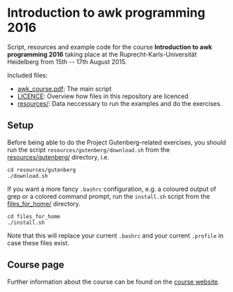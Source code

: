 # Introduction to awk programming 2016
Script, resources and example code for the course
**Introduction to awk programming 2016** taking place at the
Ruprecht-Karls-Universität Heidelberg from 15th -- 17th August 2015.

Included files:
- [awk_course.pdf](awk_course.pdf): The main script
- [LICENCE](LICENCE): Overview how files in this repository are licenced
- [resources/](resources/): Data neccessary to run the examples and do the exercises.

## Setup
Before being able to do the Project Gutenberg-related exercises, you should
run the script ``resources/gutenberg/download.sh`` from the
[resources/gutenberg/](resources/gutenberg/) directory, i.e.
```
cd resources/gutenberg
./download.sh
```

If you want a more fancy ``.bashrc`` configuration, e.g. a coloured
output of grep or a colored command prompt, run the ``install.sh``
script from the [files_for_home/](files_for_home/) directory.
```
cd files_for_home
./install.sh
```
Note that this will replace your current ``.bashrc`` and your
current ``.profile`` in case these files exist.

## Course page
Further information about the course
can be found on the [course website](http://blog.mfhs.eu/teaching/introduction-to-awk-programming-2016/).

